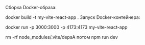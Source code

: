 Сборка Docker-образа:

docker build -t my-vite-react-app .
Запуск Docker-контейнера:

docker run -p 3000:3000 -p 4173:4173 my-vite-react-app



rm -rf node_modules/.vite/depsА потом npm run dev